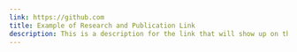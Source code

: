 ```yaml
---
link: https://github.com
title: Example of Research and Publication Link
description: This is a description for the link that will show up on the website
---
```

